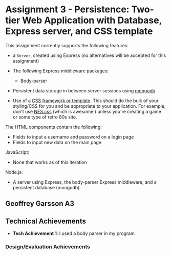 Assignment 3 - Persistence: Two-tier Web Application with Database, Express server, and CSS template
===

This assignment currently supports the following features:
- a `Server`, created using Express (no alternatives will be accepted for this assignment)
- The following Express middleware packages:
    - Body-parser
    
- Persistent data storage in between server sessions using [mongodb](https://www.mongodb.com/cloud/atlas)
- Use of a [CSS framework or template](https://github.com/troxler/awesome-css-frameworks). 
This should do the bulk of your styling/CSS for you and be appropriate to your application. 
For example, don't use [NES.css](https://nostalgic-css.github.io/NES.css/) (which is awesome!) unless you're creating a game or some type of retro 80s site.

The HTML components contain the following:
- Fields to input a username and password on a login page
- Fields to input new data on the main page


JavaScript:  
- None that works as of this iteration

Node.js:  
- A server using Express, the body-parser Express middleware, and a persistent database (mongodb).


## Geoffrey Garsson A3

## Technical Achievements
- **Tech Achievement 1**: I used a body parser in my program

### Design/Evaluation Achievements
